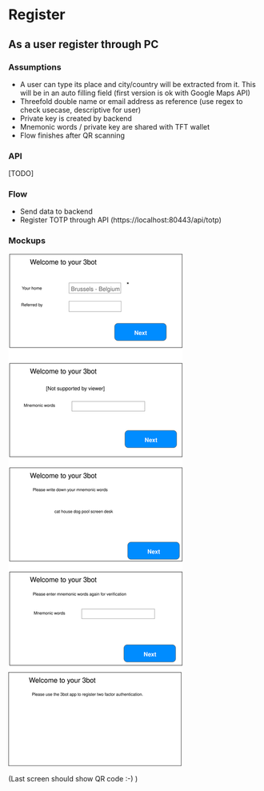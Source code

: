 # Register


## As a user register through PC

### Assumptions
* A user can type its place and city/country will be extracted from it. This will be in an auto filling field (first version is ok with Google Maps API)
* Threefold double name or email address as reference (use regex to check usecase, descriptive for user)
* Private key is created by backend
* Mnemonic words / private key are shared with TFT wallet
* Flow finishes after QR scanning

### API
[TODO]


### Flow
* Send data to backend
* Register TOTP through API (https://localhost:80443/api/totp)
### Mockups

![Register mockups](./images/register.svg)

(Last screen should show QR code :-) )
